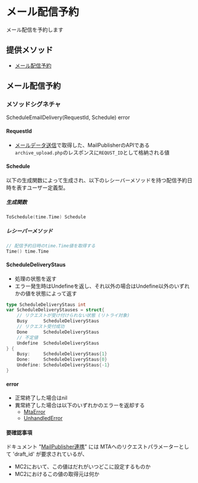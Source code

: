 # メール配信予約
メール配信を予約します

## 提供メソッド
- [メール配信予約](#メール配信予約)

## メール配信予約

### メソッドシグネチャ
ScheduleEmailDelivery(RequestId, Schedule) error

#### RequestId
- [メールデータ送信](./send_datas.md)で取得した、MailPublisherのAPIである`archive_upload.php`のレスポンスに`REQUST_ID`として格納される値

#### Schedule
以下の生成関数によって生成され、以下のレシーバーメソッドを持つ配信予約日時を表すユーザー定義型。
##### 生成関数
```go
ToSchedule(time.Time) Schedule
```
##### レシーバーメソッド
```go
// 配信予約日時のtime.Time値を取得する
Time() time.Time
```

#### ScheduleDeliveryStaus
- 処理の状態を返す
- エラー発生時はUndefineを返し、それ以外の場合はUndefine以外のいずれかの値を状態によって返す
```go
type ScheduleDeliveryStaus int
var ScheduleDeliveryStauses = struct{
    // リクエストが受け付けられない状態 (リトライ対象)
    Busy      ScheduleDeliveryStaus
    // リクエスト受付成功
    Done      ScheduleDeliveryStaus
    // 不定値
    Undefine  ScheduleDeliveryStaus
} {
    Busy:     ScheduleDeliveryStaus{1}
    Done:     ScheduleDeliveryStaus{0}
    Undefine: ScheduleDeliveryStaus{-1}
}
```

#### error
- 正常終了した場合はnil
- 異常終了した場合は以下のいずれかのエラーを返却する
    + [MtaError](./mta_error.md)
    + [UnhandledError](./system_error.md)

#### 要確認事項
ドキュメント "[MailPublisher連携](https://www.notion.so/MailPublisher-91cb28036211475bbc27c3ac911b3579?pvs=4)" には MTAへのリクエストパラメーターとして 'draft_id' が要求されているが、
- MC2において、この値はだれがいつどこに設定するものか
- MC2におけるこの値の取得元は何か
